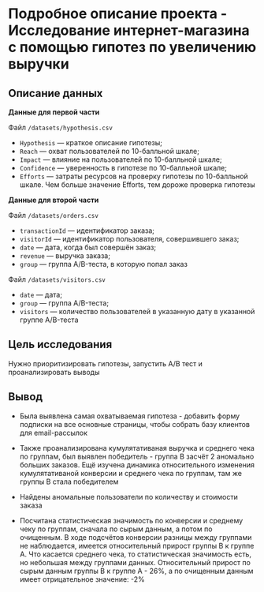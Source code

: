 # Подробное описание проекта - Исследование интернет-магазина с помощью гипотез по увеличению выручки

## Описание данных

**Данные для первой части**

Файл `/datasets/hypothesis.csv`
* `Hypothesis` — краткое описание гипотезы;
* `Reach` — охват пользователей по 10-балльной шкале;
* `Impact` — влияние на пользователей по 10-балльной шкале;
* `Confidence` — уверенность в гипотезе по 10-балльной шкале;
* `Efforts` — затраты ресурсов на проверку гипотезы по 10-балльной шкале. Чем больше значение Efforts, тем дороже проверка гипотезы


**Данные для второй части**

Файл `/datasets/orders.csv`
* `transactionId` — идентификатор заказа;
* `visitorId` — идентификатор пользователя, совершившего заказ;
* `date` — дата, когда был совершён заказ;
* `revenue` — выручка заказа;
* `group` — группа A/B-теста, в которую попал заказ

Файл `/datasets/visitors.csv`
* `date` — дата;
* `group` — группа A/B-теста;
* `visitors` — количество пользователей в указанную дату в указанной группе A/B-теста

## Цель исследования

Нужно приоритизировать гипотезы, запустить A/B тест и проанализировать выводы

## Вывод

* Была выявлена самая охватываемая гипотеза - добавить форму подписки на все основные страницы, чтобы собрать базу клиентов для email-рассылок

* Также проанализирована кумулятативаная выручка и среднего чека по группам, был выявлен победитель - группа B засчёт 2 аномально больших заказов. Ещё изучена динамика относительного изменения кумулятативаной конверсии и среднего чека по группам, там же группы B стала победителем 

* Найдены аномальные пользователи по количеству и стоимости заказа

* Посчитана статистическая значимость по конверсии и среднему чеку по группам, сначала по сырым данным, а потом по очищенным. В ходе подсчётов конверсии разницы между группами не наблюдается, имеется относительный прирост группы B к группе A. Что касается среднего чека, то статистическая значимость есть, но небольшая между группами данных. Относительный прирост по сырым данным группы B к группе A - 26%, а по очищенным данным имеет отрицательное значение: -2%
